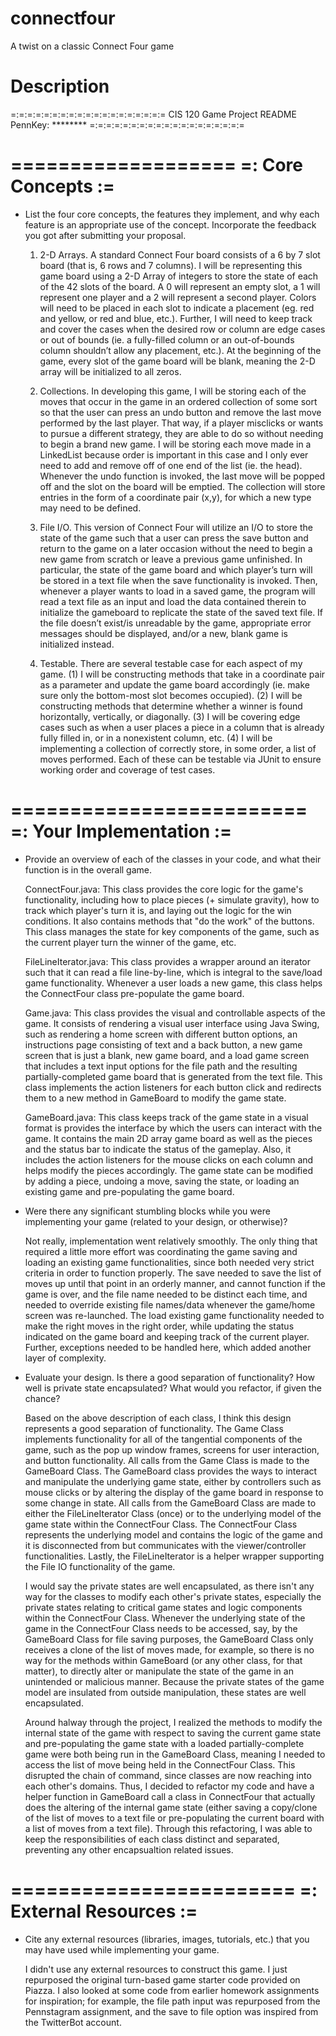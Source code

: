 # connectfour
A twist on a classic Connect Four game

# Description
=:=:=:=:=:=:=:=:=:=:=:=:=:=:=:=:=:=:=
CIS 120 Game Project README
PennKey: ********
=:=:=:=:=:=:=:=:=:=:=:=:=:=:=:=:=:=:=

===================
=: Core Concepts :=
===================

- List the four core concepts, the features they implement, and why each feature
  is an appropriate use of the concept. Incorporate the feedback you got after
  submitting your proposal.

  1. 2-D Arrays. A standard Connect Four board consists of a 6 by 7 slot board (that is, 6 rows and 
  7 columns). I will be representing this game board using a 2-D Array of integers to store the 
  state of each of the 42 slots of the board. A 0 will represent an empty slot, a 1 will represent 
  one player and a 2 will represent a second player. Colors will need to be placed in each slot to 
  indicate a placement (eg. red and yellow, or red and blue, etc.). Further, I will need to keep 
  track and cover the cases when the desired row or column are edge cases or out of bounds (ie. a 
  fully-filled column or an out-of-bounds column shouldn’t allow any placement, etc.). At the 
  beginning of the game, every slot of the game board will be blank, meaning the 2-D array will be 
  initialized to all zeros. 

  2. Collections. In developing this game, I will be storing each of the moves that occur in the 
  game in an ordered collection of some sort so that the user can press an undo button and remove 
  the last move performed by the last player. That way, if a player misclicks or wants to pursue a 
  different strategy, they are able to do so without needing to begin a brand new game. I will be 
  storing each move made in a LinkedList because order is important in this case and I only ever 
  need to add and remove off of one end of the list (ie. the head). Whenever the undo function is 
  invoked, the last move will be popped off and the slot on the board will be emptied. The 
  collection will store entries in the form of a coordinate pair (x,y), for which a new type may 
  need to be defined.

  3. File I/O. This version of Connect Four will utilize an I/O to store the state of the game such 
  that a user can press the save button and return to the game on a later occasion without the need 
  to begin a new game from scratch or leave a previous game unfinished. In particular, the state of 
  the game board and which player’s turn will be stored in a text file when the save functionality 
  is invoked. Then, whenever a player wants to load in a saved game, the program will read a text 
  file as an input and load the data contained therein to initialize the gameboard to replicate the 
  state of the saved text file. If the file doesn’t exist/is unreadable by the game, appropriate 
  error messages should be displayed, and/or a new, blank game is initialized instead.

  4. Testable. There are several testable case for each aspect of my game. (1) I will be 
  constructing methods that take in a coordinate pair as a parameter and update the game board 
  accordingly (ie. make sure only the bottom-most slot becomes occupied). (2) I will be constructing
  methods that determine whether a winner is found horizontally, vertically, or diagonally. (3) I 
  will be covering edge cases such as when a user places a piece in a column that is already fully 
  filled in, or in a nonexistent column, etc. (4) I will be implementing a collection of correctly 
  store, in some order, a list of moves performed. Each of these can be testable via JUnit to ensure
  working order and coverage of test cases.

=========================
=: Your Implementation :=
=========================

- Provide an overview of each of the classes in your code, and what their
  function is in the overall game.
  
  ConnectFour.java: This class provides the core logic for the game's functionality, including
  how to place pieces (+ simulate gravity), how to track which player's turn it is, and laying out
  the logic for the win conditions. It also contains methods that "do the work" of the buttons. This
  class manages the state for key components of the game, such as the current player turn the 
  winner of the game, etc.
  
  FileLineIterator.java: This class provides a wrapper around an iterator such that it can read
  a file line-by-line, which is integral to the save/load game functionality. Whenever a user loads
  a new game, this class helps the ConnectFour class pre-populate the game board.
  
  Game.java: This class provides the visual and controllable aspects of the game. It consists of
  rendering a visual user interface using Java Swing, such as rendering a home screen with different
  button options, an instructions page consisting of text and a back button, a new game screen that 
  is just a blank, new game board, and a load game screen that includes a text input options for the
  file path and the resulting partially-completed game board that is generated from the text file.
  This class implements the action listeners for each button click and redirects them to a new
  method in GameBoard to modify the game state.
  
  GameBoard.java: This class keeps track of the game state in a visual format is provides the 
  interface by which the users can interact with the game. It contains the main 2D array game board
  as well as the pieces and the status bar to indicate the status of the gameplay. Also, it includes
  the action listeners for the mouse clicks on each column and helps modify the pieces accordingly.
  The game state can be modified by adding a piece, undoing a move, saving the state, or loading an 
  existing game and pre-populating the game board.


- Were there any significant stumbling blocks while you were implementing your
  game (related to your design, or otherwise)?
  
  Not really, implementation went relatively smoothly. The only thing that required a little more 
  effort was coordinating the game saving and loading an existing game functionalities, since both 
  needed very strict criteria in order to function properly. The save needed to save the list of 
  moves up until that point in an orderly manner, and cannot function if the game is over, and the
  file name needed to be distinct each time, and needed to override existing file names/data 
  whenever the game/home screen was re-launched. The load existing game functionality needed to make
  the right moves in the right order, while updating the status indicated on the game board and 
  keeping track of the current player. Further, exceptions needed to be handled here, which added
  another layer of complexity.


- Evaluate your design. Is there a good separation of functionality? How well is
  private state encapsulated? What would you refactor, if given the chance?
  
  Based on the above description of each class, I think this design represents a good separation of
  functionality. The Game Class implements functionality for all of the tangential components of the
  game, such as the pop up window frames, screens for user interaction, and button functionality. 
  All calls from the Game Class is made to the GameBoard Class. The GameBoard class provides the 
  ways to interact and manipulate the underlying game state, either by controllers such as mouse 
  clicks or by altering the display of the game board in response to some change in state. All calls
  from the GameBoard Class are made to either the FileLineIterator Class (once) or to the underlying
  model of the game state within the ConnectFour Class. The ConnectFour Class represents the 
  underlying model and contains the logic of the game and it is disconnected from but communicates 
  with the viewer/controller functionalities. Lastly, the FileLineIterator is a helper wrapper 
  supporting the File IO functionality of the game. 
  
  I would say the private states are well encapsulated, as there isn't any way for the classes to 
  modify each other's private states, especially the private states relating to critical game states
  and logic components within the ConnectFour Class. Whenever the underlying state of the game in 
  the ConnectFour Class needs to be accessed, say, by the GameBoard Class for file saving purposes,
  the GameBoard Class only receives a clone of the list of moves made, for example, so there is no 
  way for the methods within GameBoard (or any other class, for that matter), to directly alter or 
  manipulate the state of the game in an unintended or malicious manner. Because the private states
  of the game model are insulated from outside manipulation, these states are well encapsulated. 
  
  Around halway through the project, I realized the methods to modify the internal state of the 
  game with respect to saving the current game state and pre-populating the game state with a loaded
  partially-complete game were both being run in the GameBoard Class, meaning I needed to access the
  list of move being held in the ConnectFour Class. This disrupted the chain of command, since 
  classes are now reaching into each other's domains. Thus, I decided to refactor my code and have 
  a helper function in GameBoard call a class in ConnectFour that actually does the altering of the
  internal game state (either saving a copy/clone of the list of moves to a text file or 
  pre-populating the current board with a list of moves from a text file). Through this refactoring,
  I was able to keep the responsibilities of each class distinct and separated, preventing any other
  encapsualtion related issues.



========================
=: External Resources :=
========================

- Cite any external resources (libraries, images, tutorials, etc.) that you may
  have used while implementing your game.
  
  I didn't use any external resources to construct this game. I just repurposed the original
  turn-based game starter code provided on Piazza. I also looked at some code from earlier 
  homework assignments for inspiration; for example, the file path input was repurposed from the 
  Pennstagram assignment, and the save to file option was inspired from the TwitterBot account.
